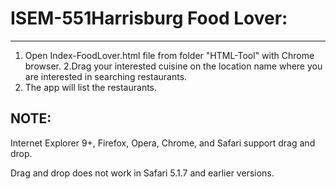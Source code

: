# ISEM-551Harrisburg Food Lover: 
-------------------------
1. Open Index-FoodLover.html file from folder "HTML-Tool" with Chrome browser.
2.Drag your interested cuisine on the location name where you are interested in searching restaurants.
3. The app will list the restaurants.

NOTE:
---------
Internet Explorer 9+, Firefox, Opera, Chrome, and Safari support drag and drop.

Drag and drop does not work in Safari 5.1.7 and earlier versions.
